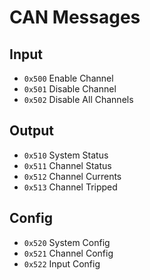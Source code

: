 CAN Messages
============

Input
-----

* `0x500` Enable Channel
* `0x501` Disable Channel
* `0x502` Disable All Channels


Output
------

* `0x510` System Status
* `0x511` Channel Status
* `0x512` Channel Currents
* `0x513` Channel Tripped


Config
------

* `0x520` System Config
* `0x521` Channel Config
* `0x522` Input Config
